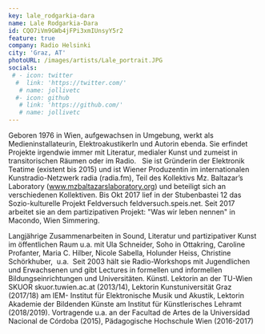```yaml
---
key: lale_rodgarkia-dara
name: Lale Rodgarkia-Dara
id: CQO7iVm9GWb4jFPi3xmIUnsyY5r2
feature: true
company: Radio Helsinki
city: 'Graz, AT'
photoURL: /images/artists/Lale_portrait.JPG
socials:
 # - icon: twitter
  #  link: 'https://twitter.com/'
   # name: jollivetc
  #- icon: github
   # link: 'https://github.com/'
   # name: jollivetc
---
```

Geboren 1976 in Wien, aufgewachsen in Umgebung, werkt als Medieninstallateurin, ElektroakustikerIn und Autorin ebenda. Sie erfindet Projekte irgendwie immer mit Literatur, medialer Kunst und zumeist in transitorischen Räumen oder im Radio.
 
Sie ist Gründerin der Elektronik Teatime (existent bis 2015) und ist Wiener Produzentin im internationalen Kunstradio-Netzwerk radia (radia.fm), Teil des Kollektivs Mz. Baltazar’s Laboratory (www.mzbaltazarslaboratory.org) und beteiligt sich an verschiedenen Kollektiven. Bis Okt 2017 lief in der Stubenbastei 12 das Sozio-kulturelle Projekt Feldversuch feldversuch.speis.net. Seit 2017 arbeitet sie an dem partizipativen Projekt: "Was wir leben nennen" in Macondo, Wien Simmering.

Langjährige Zusammenarbeiten in Sound, Literatur und partizipativer Kunst im öffentlichen Raum u.a. mit Ula Schneider, Soho in Ottakring, Caroline Profanter, Maria C. Hilber, Nicole Sabella, Holunder Heiss, Christine Schörkhuber,  u.a.  Seit 2003 hält sie Radio-Workshops mit Jugendlichen und Erwachsenen und gibt Lectures in formellen und informellen Bildungseinrichtungen und Universitäten. Künstl. Lektorin an der TU-Wien SKUOR skuor.tuwien.ac.at (2013/14), Lektorin Kunstuniversität Graz (2017/18) am IEM- Institut für Elektronische Musik und Akustik, Lektorin Akademie der Bildenden Künste am Institut für Künstlerisches Lehramt (2018/2019).
Vortragende u.a. an der Facultad de Artes de la Universídad Nacional de Córdoba (2015), Pädagogische Hochschule Wien (2016-2017)
